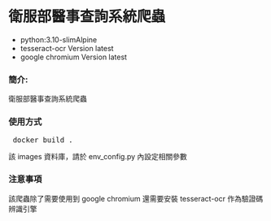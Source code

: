 # 衛服部醫事查詢系統爬蟲
* python:3.10-slimAlpine
* tesseract-ocr Version latest
* google chromium Version latest

### 簡介:
衛服部醫事查詢系統爬蟲

### 使用方式
<pre> docker build . </pre>
該 images 資料庫，請於 env_config.py 內設定相關參數

### 注意事項
該爬蟲除了需要使用到 google chromium 還需要安裝 tesseract-ocr 作為驗證碼辨識引擎
